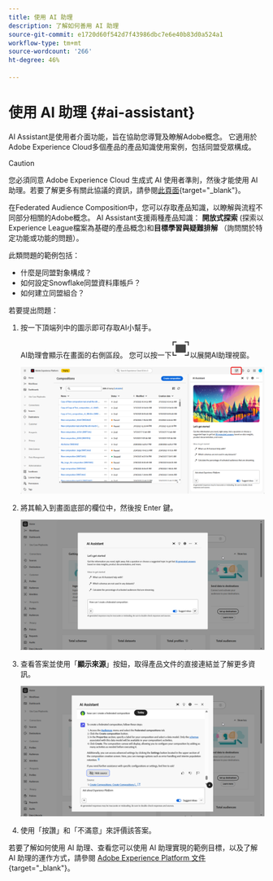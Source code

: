 ```yaml
---
title: 使用 AI 助理
description: 了解如何善用 AI 助理
source-git-commit: e1720d60f542d7f43986dbc7e6e40b83d0a524a1
workflow-type: tm+mt
source-wordcount: '266'
ht-degree: 46%

---
```


# 使用 AI 助理 {#ai-assistant}

AI Assistant是使用者介面功能，旨在協助您導覽及瞭解Adobe概念。 它適用於Adobe Experience Cloud多個產品的產品知識使用案例，包括同盟受眾構成。

>[!CAUTION]
>
>您必須同意 Adobe Experience Cloud 生成式 AI 使用者準則，然後才能使用 AI 助理。若要了解更多有關此協議的資訊，請參閱[此頁面](https://experienceleague.adobe.com/zh-hant/docs/experience-platform/ai-assistant/home){target="_blank"}。

在Federated Audience Composition中，您可以存取產品知識，以瞭解與流程不同部分相關的Adobe概念。 AI Assistant支援兩種產品知識： **開放式探索** (探索以Experience League檔案為基礎的產品概念)和&#x200B;**目標學習與疑難排解** （詢問關於特定功能或功能的問題）。

此類問題的範例包括：

* 什麼是同盟對象構成？
* 如何設定Snowflake同盟資料庫帳戶？
* 如何建立同盟組合？

若要提出問題：

1. 按一下頂端列中的圖示即可存取AI小幫手。

   AI助理會顯示在畫面的右側區段。 您可以按一下![潛入影像替代文字](assets/do-not-localize/Smock_FullScreen_18_N.svg "展開")以展開AI助理視窗。

   ![](assets/do-not-localize/ai-assistant-open.png)

1. 將其輸入到畫面底部的欄位中，然後按 Enter 鍵。

   ![](assets/do-not-localize/ai-assistant-ask.png)

1. 查看答案並使用「**顯示來源**」按鈕，取得產品文件的直接連結並了解更多資訊。

   ![](assets/do-not-localize/ai-assistant-answer.png)

1. 使用「按讚」和「不滿意」來評價該答案。

若要了解如何使用 AI 助理、查看您可以使用 AI 助理實現的範例目標，以及了解 AI 助理的運作方式，請參閱 [Adobe Experience Platform 文件](https://experienceleague.adobe.com/zh-hant/docs/experience-platform/ai-assistant/home){target="_blank"}。
